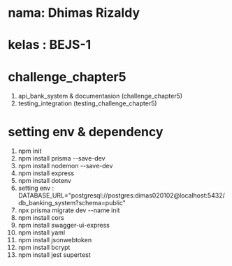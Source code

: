 # nama: Dhimas Rizaldy
# kelas : BEJS-1
# challenge_chapter5

1. api_bank_system & documentasion (challenge_chapter5)
2. testing_integration (testing_challenge_chapter5)

# setting env & dependency

1. npm init
2. npm install prisma --save-dev
3. npm install nodemon --save-dev
4. npm install express
5. npm install dotenv
6. setting env : DATABASE_URL="postgresql://postgres:dimas020102@localhost:5432/db_banking_system?schema=public"
7. npx prisma migrate dev --name init
8. npm install cors
9. npm install swagger-ui-express
10. npm install yaml
11. npm install jsonwebtoken
12. npm install bcrypt
13. npm install jest supertest
